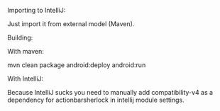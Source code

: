
Importing to IntelliJ:

Just import it from external model (Maven).

Building:

With maven:

mvn clean package android:deploy android:run

With IntelliJ:

Because IntelliJ sucks you need to manually add compatibility-v4 as a dependency for actionbarsherlock in intellij module settings.
